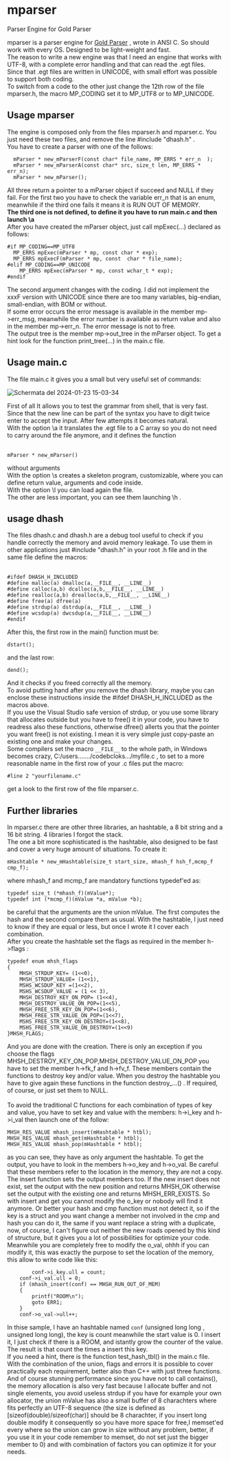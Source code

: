 # mparser
Parser Engine for Gold Parser

mparser is a parser engine for  <a href="http://www.goldparser.org/">Gold Parser</a> , wrote in ANSI C. So should work with every OS.  Designed to be light-weight and fast.<br>
The reason to write a new engine was that I need an engine that works with UTF-8, with a complete error handling and that can read the .egt files.<br>
Since that .egt files are written in UNICODE, with small effort was possible to support both coding.<br>
To switch from a code to the other just change the 12th row of the file mparser.h, the macro MP_CODING set it to MP_UTF8 or to MP_UNICODE.<br>
## Usage mparser
  The engine is composed only from the files mparser.h and mparser.c. You just need these two files, and remove the line #include "dhash.h" . <br>
You have to create a parser with one of the follows:<br>
```
  mParser * new_mParserF(const char* file_name, MP_ERRS * err_n  );
  mParser * new_mParserA(const char* src, size_t len, MP_ERRS * err_n);
  mParser * new_mParser();
```
All three return a pointer to a mParser object if succeed and NULL if they fail. For the first two you have to check the variable err_n that is an enum, meanwhile if the third one fails it means it is RUN OUT OF MEMORY.<br>
<b>The third one is not defined, to define it you have to run main.c and then launch \a </b><br>
After you have created the mParser object, just call mpExec(...) declared as follows:<br>
```
#if MP_CODING==MP_UTF8
  MP_ERRS mpExec(mParser * mp, const char * exp);
  MP_ERRS mpExecF(mParser * mp, const  char * file_name);
#elif MP_CODING==MP_UNICODE
    MP_ERRS mpExec(mParser * mp, const wchar_t * exp);
#endif
```
The second argument changes with the coding. I did not implement the xxxF version with UNICODE  since there are too many variables, big-endian, small-endian, with BOM or without.<br>
If some error occurs the error message is available in the member mp->err_msg, meanwhile the  error number is available as return value and also in the member mp->err_n. The error message is not to free.<br>
The output tree is the member mp->out_tree in the mParser object. To get a hint look for the function print_tree(...) in the main.c file.<br>
## Usage main.c
The file main.c it gives you a small but very useful set of commands:<br>

![Schermata del 2024-01-23 15-03-34](https://github.com/jurhas/mparser/assets/11569832/20e3263c-209c-41f7-a772-37d6f0a1a0bf)

First of all It allows you to test the grammar from shell, that is very fast. Since that the new line can be part of the syntax  you have to digit twice enter to accept the input. After few attempts it becomes natural.<br>
With the option \a it translates the .egt file to a C array so you do not need to carry around the file anymore, and it defines the function <br><br>
```
mParser * new_mParser()
```
without arguments<br> 
With the option \s creates a skeleton program, customizable, where you can define return value, arguments and code inside.<br>
With the option \l you can load again the file.<br>
The other are less important, you can see them launching \h .<br>

## usage dhash  
The files dhash.c and dhash.h are a debug tool useful to check if you handle correctly the memory and avoid memory leakage. To use them in other applications just #include "dhash.h" in your root .h file and in the same file define the macros: <br><br>
```
#ifdef DHASH_H_INCLUDED
#define malloc(a) dmalloc(a,__FILE__, __LINE__)
#define calloc(a,b) dcalloc(a,b,__FILE__, __LINE__)
#define realloc(a,b) drealloc(a,b,__FILE__, __LINE__)
#define free(a) dfree(a)
#define strdup(a) dstrdup(a,__FILE__, __LINE__)
#define wcsdup(a) dwcsdup(a,__FILE__, __LINE__)
#endif
```
After this, the first row in the main() function must be:<br>
```
dstart();
```
and the last row:<br>
```
dend();
```
And it checks if you freed correctly all the memory.<br>
To avoid putting hand after you remove the dhash library, maybe you can enclose these instructions inside the #ifdef DHASH_H_INCLUDED as the macros above.<br>
If you use the Visual Studio safe version of strdup, or you use some library that allocates outside but you have to free() it in your code, you have to readress also these functions, otherwise dfree() allerts you that the pointer you want free() is not existing. I mean it is very simple just copy-paste an existing one and make your changes.<br>
Some compilers set the macro  `__FILE__` to the whole path, in Windows becomes crazy, C:/users......./codebcloks.../myfile.c , to set to a more reasonable name in the first row of your .c files put the macro:

```
#line 2 "yourfilename.c"
```
get a look to the first row of the file mparser.c.
## Further libraries
In mparser.c there are other three libraries, an hashtable, a 8 bit string and a 16 bit string. 4 libraries I forgot the stack.<br>
The one a bit more sophisticated is the hashtable, also designed to be fast and cover a very huge amount of situations. To create it:<br>
```
mHashtable * new_mHashtable(size_t start_size, mhash_f hsh_f,mcmp_f cmp_f); 
```
where mhash_f and mcmp_f are mandatory functions typedef'ed as:<br>
```
typedef size_t (*mhash_f)(mValue*);
typedef int (*mcmp_f)(mValue *a, mValue *b);
```
be careful that the arguments are the union mValue. The first computes the hash and the second compare them as usual. With the hashtable, I just need to know if they are equal or less, but once I wrote it I cover each combination.<br>
After you create the hashtable set the flags as required in the member h->flags :<br>
```
typedef enum mhsh_flags
{
    MHSH_STRDUP_KEY= (1<<0),
    MHSH_STRDUP_VALUE= (1<<1),
    MSHS_WCSDUP_KEY =(1<<2),
    MSHS_WCSDUP_VALUE = (1 << 3),
    MHSH_DESTROY_KEY_ON_POP= (1<<4),
    MHSH_DESTROY_VALUE_ON_POP=(1<<5),
    MHSH_FREE_STR_KEY_ON_POP=(1<<6),
    MHSH_FREE_STR_VALUE_ON_POP=(1<<7),
    MSHS_FREE_STR_KEY_ON_DESTROY=(1<<8),
    MSHS_FREE_STR_VALUE_ON_DESTROY=(1<<9)
}MHSH_FLAGS;
```
And you are done with the creation. There is only an exception if you choose the flags MHSH_DESTROY_KEY_ON_POP,MHSH_DESTROY_VALUE_ON_POP you have to set the member h->fk_f and h->fv_f. These members contain the functions to destroy key and/or value. When you destroy the hashtable you have to give again these functions in the function destroy_...() . If required, of course, or just set them to NULL.<br>  
To avoid the traditional C functions for each combination of types of key and value,  you have to set key and value with the members: h->i_key and  h->i_val then launch one of the follow:<br>
```
MHSH_RES_VALUE mhash_insert(mHashtable * htbl);
MHSH_RES_VALUE mhash_get(mHashtable * htbl);
MHSH_RES_VALUE mhash_pop(mHashtable * htbl);
```
as you can see, they have as only argument the hashtable.  To get the output, you have to look in the members h->o_key and h->o_val. Be careful that these members refer to the location in the memory, they are not a copy.  The insert function sets the output members too. If the new insert does not exist, set the output with the new position and  returns MHSH_OK otherwise set the output with the existing one and returns MHSH_ERR_EXISTS. So with insert and get you cannot modify the o_key or nobody will find it anymore. Or better your hash and cmp function must not detect it, so if the key is a struct and you want change a member not involved in the cmp and hash you can do it, the same if you want replace a string with a duplicate, now, of course, I can't figure out neither the new roads opened by this kind of structure, but it gives you a lot of possibilities for optimize your code. Meanwhile you are completely free to modify the o_val, ohhh if you can modify it, this was exactly the purpose to set the location of the memory, this allow to write code like this: <br>
```
        conf->i_key.ull = count;
	conf->i_val.ull = 0;
	if (mhash_insert(conf) == MHSH_RUN_OUT_OF_MEM)
	{
		printf("ROOM\n");
		goto ERR1;
	}
	conf->o_val->ull++;
```
In thise sample, I have an hashtable named `conf` (unsigned long long , unsigned long long), the key is count meanwhile the start value is 0. I insert it, I just check if there is a ROOM, and istantly grow the counter of the value. The result is that count the times a insert this key.<br> 
If you need a hint, there is the function test_hash_tbl() in the main.c file.<br>
With the combination of the union, flags and errors it is possible to cover practically each requirement, better also than C++ with just three functions. And of course stunning performance since you have not to call contains(), the memory allocation is also very fast because I allocate buffer and not single elements, you avoid useless strdup if you have for example your own allocator, the union mValue has also a small buffer of 8 charachters where fits perfectly an UTF-8 sequence (the size is defined as [sizeof(double)/sizeof(char)] should be 8 charachter, if you insert long double modify it consequently so you have more space for free,I memset'ed every where so the union can grow in size without any problem, better, if you use it in your code remember to memset, do not set just the bigger member to 0)   and with combination of factors you can optimize it for your needs.<br>
